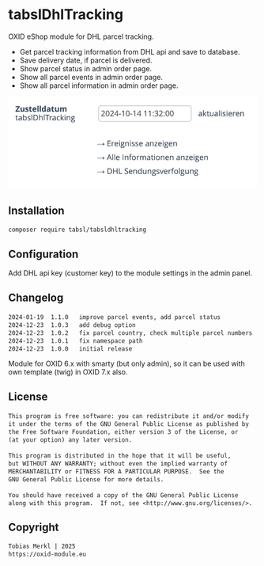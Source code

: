 # tabslDhlTracking

OXID eShop module for DHL parcel tracking.

- Get parcel tracking information from DHL api and save to database.
- Save delivery date, if parcel is delivered.
- Show parcel status in admin order page.
- Show all parcel events in admin order page.
- Show all parcel information in admin order page.

![tabsldhltracking.jpg](tabsldhltracking.jpg)

## Installation

	composer require tabsl/tabsldhltracking

## Configuration

Add DHL api key (customer key) to the module settings in the admin panel.

## Changelog

    2024-01-19	1.1.0	improve parcel events, add parcel status
    2024-12-23	1.0.3	add debug option
    2024-12-23	1.0.2	fix parcel country, check multiple parcel numbers
    2024-12-23	1.0.1	fix namespace path
    2024-12-23	1.0.0	initial release

Module for OXID 6.x with smarty (but only admin), so it can be used with own template (twig) in OXID 7.x also.

## License

    This program is free software: you can redistribute it and/or modify
    it under the terms of the GNU General Public License as published by
    the Free Software Foundation, either version 3 of the License, or
    (at your option) any later version.

    This program is distributed in the hope that it will be useful,
    but WITHOUT ANY WARRANTY; without even the implied warranty of
    MERCHANTABILITY or FITNESS FOR A PARTICULAR PURPOSE.  See the
    GNU General Public License for more details.

    You should have received a copy of the GNU General Public License
    along with this program.  If not, see <http://www.gnu.org/licenses/>.

## Copyright

	Tobias Merkl | 2025
	https://oxid-module.eu
